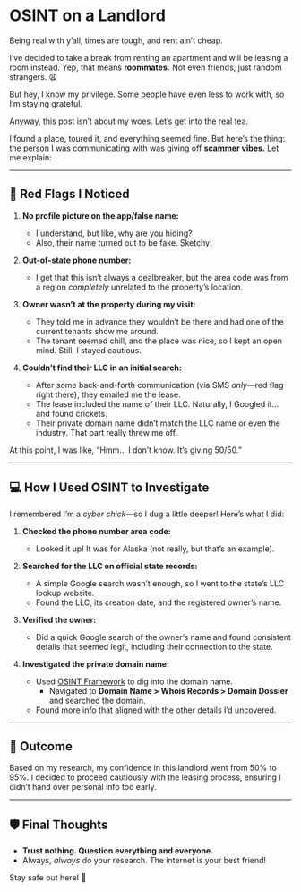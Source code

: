 
# OSINT on a Landlord  

Being real with y’all, times are tough, and rent ain’t cheap.  

I’ve decided to take a break from renting an apartment and will be leasing a room instead. Yep, that means **roommates.** Not even friends, just random strangers. 😩  

But hey, I know my privilege. Some people have even less to work with, so I’m staying grateful.  

Anyway, this post isn’t about my woes. Let’s get into the real tea.  

I found a place, toured it, and everything seemed fine. But here’s the thing: the person I was communicating with was giving off **scammer vibes.** Let me explain:  

---

## 🚩 Red Flags I Noticed  

1. **No profile picture on the app/false name:**  
   - I understand, but like, why are you hiding? 
   - Also, their name turned out to be fake. Sketchy!  

2. **Out-of-state phone number:**  
   - I get that this isn’t always a dealbreaker, but the area code was from a region *completely* unrelated to the property’s location.  

3. **Owner wasn’t at the property during my visit:**  
   - They told me in advance they wouldn’t be there and had one of the current tenants show me around.  
   - The tenant seemed chill, and the place was nice, so I kept an open mind. Still, I stayed cautious.  

4. **Couldn’t find their LLC in an initial search:**  
   - After some back-and-forth communication (via SMS *only*—red flag right there), they emailed me the lease.  
   - The lease included the name of their LLC. Naturally, I Googled it… and found crickets.  
   - Their private domain name didn’t match the LLC name or even the industry. That part really threw me off.  

At this point, I was like, “Hmm… I don’t know. It’s giving 50/50.”  

---

## 💻 How I Used OSINT to Investigate  

I remembered I’m a *cyber chick*—so I dug a little deeper! Here’s what I did:  

1. **Checked the phone number area code:**  
   - Looked it up! It was for Alaska (not really, but that’s an example).  

2. **Searched for the LLC on official state records:**  
   - A simple Google search wasn’t enough, so I went to the state’s LLC lookup website.  
   - Found the LLC, its creation date, and the registered owner’s name.  

3. **Verified the owner:**  
   - Did a quick Google search of the owner’s name and found consistent details that seemed legit, including their connection to the state.  

4. **Investigated the private domain name:**  
   - Used [OSINT Framework](https://osintframework.com/) to dig into the domain name.  
     - Navigated to **Domain Name > Whois Records > Domain Dossier** and searched the domain.  
   - Found more info that aligned with the other details I’d uncovered.  

---

## 🔑 Outcome  

Based on my research, my confidence in this landlord went from 50% to 95%. I decided to proceed cautiously with the leasing process, ensuring I didn’t hand over personal info too early.  

---

## 🛡️ Final Thoughts  

- **Trust nothing. Question everything and everyone.**  
- Always, *always* do your research. The internet is your best friend!  

Stay safe out here! 🌟  
